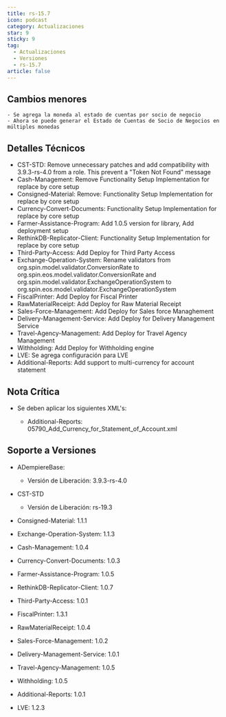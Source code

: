 ```yaml
---
title: rs-15.7
icon: podcast
category: Actualizaciones
star: 9
sticky: 9
tag:
  - Actualizaciones
  - Versiones
  - rs-15.7
article: false
---
```


## Cambios menores

    - Se agrega la moneda al estado de cuentas por socio de negocio
    - Ahora se puede generar el Estado de Cuentas de Socio de Negocios en múltiples monedas

## Detalles Técnicos

- CST-STD: Remove unnecessary patches and add compatibility with 3.9.3-rs-4.0 from a role. This prevent a "Token Not Found" message
- Cash-Management: Remove Functionality Setup Implementation for replace by core setup
- Consigned-Material: Remove: Functionality Setup Implementation for replace by core setup
- Currency-Convert-Documents: Functionality Setup Implementation for replace by core setup
- Farmer-Assistance-Program: Add 1.0.5 version for library, Add deployment setup
- RethinkDB-Replicator-Client: Functionality Setup Implementation for replace by core setup
- Third-Party-Access: Add Deploy for Third Party Access
- Exchange-Operation-System: Rename validators from org.spin.model.validator.ConversionRate to org.spin.eos.model.validator.ConversionRate and org.spin.model.validator.ExchangeOperationSystem to org.spin.eos.model.validator.ExchangeOperationSystem
- FiscalPrinter: Add Deploy for Fiscal Printer
- RawMaterialReceipt: Add Deploy for Raw Material Receipt
- Sales-Force-Management: Add Deploy for Sales force Managhement
- Delivery-Management-Service: Add Deploy for Delivery Management Service
- Travel-Agency-Management: Add Deploy for Travel Agency Management
- Withholding: Add Deploy for Withholding engine
- LVE: Se agrega configuración para LVE
- Additional-Reports: Add support to multi-currency for account statement

## Nota Crítica

- Se deben aplicar los siguientes XML's:

  - Additional-Reports: 05790_Add_Currency_for_Statement_of_Account.xml

## Soporte a Versiones

- ADempiereBase:

  - Versión de Liberación: 3.9.3-rs-4.0

- CST-STD

  - Versión de Liberación: rs-19.3

- Consigned-Material: 1.1.1
- Exchange-Operation-System: 1.1.3
- Cash-Management: 1.0.4
- Currency-Convert-Documents: 1.0.3
- Farmer-Assistance-Program: 1.0.5
- RethinkDB-Replicator-Client: 1.0.7
- Third-Party-Access: 1.0.1
- FiscalPrinter: 1.3.1
- RawMaterialReceipt: 1.0.4
- Sales-Force-Management: 1.0.2
- Delivery-Management-Service: 1.0.1
- Travel-Agency-Management: 1.0.5
- Withholding: 1.0.5
- Additional-Reports: 1.0.1
- LVE: 1.2.3
